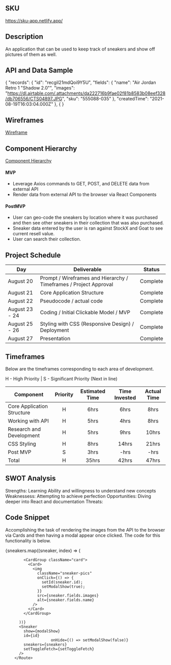 ## SKU

https://sku-app.netlify.app/

## Description

An application that can be used to keep track of sneakers and show off pictures of them as well.

## API and Data Sample



{
    "records": 
        {
            "id": "recgiI21mdQoi9Y5U",
            "fields": {
                "name": "Air Jordan Retro 1 \"Shadow 2.0\"",
                "images": "https://dl.airtable.com/.attachments/da222716b9fae02f81b8583b08eef328/db706556/CTS04897.JPG",
                "sku": "555088-035"
            },
            "createdTime": "2021-08-19T16:03:04.000Z"
        },
        {
        }


## Wireframes

[Wireframe](https://whimsical.com/the-collection-HtbDfNPCDtjbmHBEGMdsU3)

## Component Hierarchy

[Component Hierarchy](https://whimsical.com/f5ce8059-59d1-4be5-8d98-71bed6a9e091)

#### MVP 

- Leverage Axios commands to GET, POST, and DELETE data from external API
- Render data from external API to the browser via React Components



#### PostMVP  

- User can geo-code the sneakers by location where it was purchased and then see other sneakers in their collection that was also purchased.
- Sneaker data entered by the user is ran against StockX and Goat to see current resell value.
- User can search their collection.

## Project Schedule

|  Day | Deliverable | Status
|---|---| ---|
|August 20| Prompt / Wireframes and Hierarchy / Timeframes / Project Approval | Complete
|August 21| Core Application Structure | Complete
|August 22| Pseudocode / actual code | Complete
|August 23 - 24| Coding / Initial Clickable Model / MVP | Complete
|August 25 - 26| Styling with CSS (Responsive Design) / Deployment | Complete
|August 27| Presentation | Complete


## Timeframes

Below are the timeframes corresponding to each area of development. 

H - High Priority | 
S - Significant Priority (Next in line)

| Component | Priority | Estimated Time | Time Invested | Actual Time |
| --- | :---: |  :---: | :---: | :---: |
| Core Application Structure | H | 6hrs| 6hrs | 8hrs |
| Working with API | H | 5hrs| 4hrs | 8hrs |
| Research and Development | H | 5hrs| 9hrs | 10hrs |
| CSS Styling | H | 8hrs| 14hrs | 21hrs |
| Post MVP | S | 3hrs| -hrs | -hrs |
| Total | H | 35hrs| 42hrs | 47hrs |


## SWOT Analysis

Strengths: Learning Ability and willingness to understand new concepts
Weaknessess: Attempting to achieve perfection
Opportunities: Diving deeper into React and documentation
Threats: 

## Code Snippet

Accomplishing the task of rendering the images from the API to the browser via Cards and then having a modal appear once clicked. The code for this functionality is below.

<Route path="/" exact>
          {sneakers.map((sneaker, index) => (
            
            <CardGroup className="card">
              <Card>
                <img
                  className="sneaker-pics"
                  onClick={() => {
                    setId(sneaker.id);
                    setModalShow(true);
                  }}
                  src={sneaker.fields.images}
                  alt={sneaker.fields.name}
                />
              </Card>
            </CardGroup>
            
          ))}
          <Sneaker
            show={modalShow}
            id={id}
                        onHide={() => setModalShow(false)}
            sneakers={sneakers}
            setToggleFetch={setToggleFetch}
          />
        </Route>

